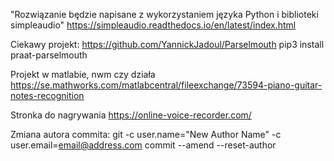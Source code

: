 ﻿"Rozwiązanie będzie napisane z wykorzystaniem języka Python i biblioteki simpleaudio"
https://simpleaudio.readthedocs.io/en/latest/index.html


Ciekawy projekt:
https://github.com/YannickJadoul/Parselmouth
pip3 install praat-parselmouth

Projekt w matlabie, nwm czy działa
https://se.mathworks.com/matlabcentral/fileexchange/73594-piano-guitar-notes-recognition

Stronka do nagrywania
https://online-voice-recorder.com/

Zmiana autora commita:
 git -c user.name="New Author Name" -c user.email=email@address.com commit --amend --reset-author

